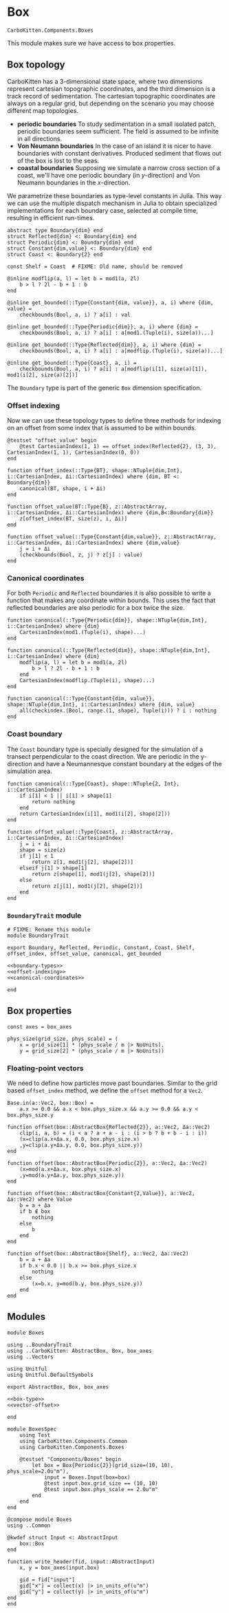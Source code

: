 # Box

```component-dag
CarboKitten.Components.Boxes
```

This module makes sure we have access to box properties.

## Box topology

CarboKitten has a 3-dimensional state space, where two dimensions represent cartesian topographic coordinates, and the third dimension is a track record of sedimentation. The cartesian topographic coordinates are always on a regular grid, but depending on the scenario you may choose different map topologies.

- **periodic boundaries** To study sedimentation in a small isolated patch, periodic boundaries seem sufficient. The field is assumed to be infinite in all directions.
- **Von Neumann boundaries** In the case of an island it is nicer to have boundaries with constant derivatives. Produced sediment that flows out of the box is lost to the seas.
- **coastal boundaries** Supposing we simulate a narrow cross section of a coast, we'll have one periodic boundary (in $y$-direction) and Von Neumann boundaries in the $x$-direction.

We parametrize these boundaries as type-level constants in Julia. This way we can use the multiple dispatch mechanism in Julia to obtain specialized implementations for each boundary case, selected at compile time, resulting in efficient run-times.

``` {.julia #boundary-types}
abstract type Boundary{dim} end
struct Reflected{dim} <: Boundary{dim} end
struct Periodic{dim} <: Boundary{dim} end
struct Constant{dim,value} <: Boundary{dim} end
struct Coast <: Boundary{2} end

const Shelf = Coast  # FIXME: Old name, should be removed

@inline modflip(a, l) = let b = mod1(a, 2l)
    b > l ? 2l - b + 1 : b
end

@inline get_bounded(::Type{Constant{dim, value}}, a, i) where {dim, value} =
    checkbounds(Bool, a, i) ? a[i] : val

@inline get_bounded(::Type{Periodic{dim}}, a, i) where {dim} =
    checkbounds(Bool, a, i) ? a[i] : a[mod1.(Tuple(i), size(a))...]

@inline get_bounded(::Type{Reflected{dim}}, a, i) where {dim} =
    checkbounds(Bool, a, i) ? a[i] : a[modflip.(Tuple(i), size(a))...]

@inline get_bounded(::Type{Coast}, a, i) =
    checkbounds(Bool, a, i) ? a[i] : a[modflip(i[1], size(a)[1]), mod1(i[2], size(a)[2])]
```

The `Boundary` type is part of the generic `Box` dimension specification.

### Offset indexing

Now we can use these topology types to define three methods for indexing on an offset from some index that is assumed to be within bounds.

``` {.julia #spec}
@testset "offset_value" begin
    @test CartesianIndex(1, 1) == offset_index(Reflected{2}, (3, 3), CartesianIndex(1, 1), CartesianIndex(0, 0))
end
```

``` {.julia #offset-indexing}
function offset_index(::Type{BT}, shape::NTuple{dim,Int}, i::CartesianIndex, Δi::CartesianIndex) where {dim, BT <: Boundary{dim}}
    canonical(BT, shape, i + Δi)
end

function offset_value(BT::Type{B}, z::AbstractArray, i::CartesianIndex, Δi::CartesianIndex) where {dim,B<:Boundary{dim}}
    z[offset_index(BT, size(z), i, Δi)]
end

function offset_value(::Type{Constant{dim,value}}, z::AbstractArray, i::CartesianIndex, Δi::CartesianIndex) where {dim,value}
    j = i + Δi
    (checkbounds(Bool, z, j) ? z[j] : value)
end
```

### Canonical coordinates

For both `Periodic` and `Reflected` boundaries it is also possible to write a function that makes any coordinate within bounds. This uses the fact that reflected boundaries are also periodic for a box twice the size.

``` {.julia #canonical-coordinates}
function canonical(::Type{Periodic{dim}}, shape::NTuple{dim,Int}, i::CartesianIndex) where {dim}
    CartesianIndex(mod1.(Tuple(i), shape)...)
end

function canonical(::Type{Reflected{dim}}, shape::NTuple{dim,Int}, i::CartesianIndex) where {dim}
    modflip(a, l) = let b = mod1(a, 2l)
        b > l ? 2l - b + 1 : b
    end
    CartesianIndex(modflip.(Tuple(i), shape)...) 
end

function canonical(::Type{Constant{dim, value}}, shape::NTuple{dim,Int}, i::CartesianIndex) where {dim, value}
    all(checkindex.(Bool, range.(1, shape), Tuple(i))) ? i : nothing
end
```

### Coast boundary

The `Coast` boundary type is specially designed for the simulation of a transect perpendicular to the coast direction. We are periodic in the y-direction and have a Neumannesque constant boundary at the edges of the simulation area.

``` {.julia #offset-indexing}
function canonical(::Type{Coast}, shape::NTuple{2, Int}, i::CartesianIndex)
    if i[1] < 1 || i[1] > shape[1]
        return nothing
    end
    return CartesianIndex(i[1], mod1(i[2], shape[2]))
end

function offset_value(::Type{Coast}, z::AbstractArray, i::CartesianIndex, Δi::CartesianIndex)
    j = i + Δi
    shape = size(z)
    if j[1] < 1
        return z[1, mod1(j[2], shape[2])]
    elseif j[1] > shape[1]
        return z[shape[1], mod1(j[2], shape[2])]
    else
        return z[j[1], mod1(j[2], shape[2])]
    end
end
```

### `BoundaryTrait` module

``` {.julia file=src/BoundaryTrait.jl}
# FIXME: Rename this module
module BoundaryTrait

export Boundary, Reflected, Periodic, Constant, Coast, Shelf, offset_index, offset_value, canonical, get_bounded

<<boundary-types>>
<<offset-indexing>>
<<canonical-coordinates>>

end
```

## Box properties

``` {.julia #box-type}
const axes = box_axes

phys_size(grid_size, phys_scale) = (
    x = grid_size[1] * (phys_scale / m |> NoUnits),
    y = grid_size[2] * (phys_scale / m |> NoUnits))
```

### Floating-point vectors

We need to define how particles move past boundaries. Similar to the grid based `offset_index` method, we define the `offset` method for a `Vec2`.

``` {.julia #vector-offset}
Base.in(a::Vec2, box::Box) =
    a.x >= 0.0 && a.x < box.phys_size.x && a.y >= 0.0 && a.y < box.phys_size.y

function offset(box::AbstractBox{Reflected{2}}, a::Vec2, Δa::Vec2)
    clip(i, a, b) = (i < a ? a + a - i : (i > b ? b + b - i : i))
    (x=clip(a.x+Δa.x, 0.0, box.phys_size.x)
    ,y=clip(a.y+Δa.y, 0.0, box.phys_size.y))
end

function offset(box::AbstractBox{Periodic{2}}, a::Vec2, Δa::Vec2)
    (x=mod(a.x+Δa.x, box.phys_size.x)
    ,y=mod(a.y+Δa.y, box.phys_size.y))
end

function offset(box::AbstractBox{Constant{2,Value}}, a::Vec2, Δa::Vec2) where Value
    b = a + Δa
    if b ∉ box
        nothing
    else
        b
    end
end

function offset(box::AbstractBox{Shelf}, a::Vec2, Δa::Vec2)
    b = a + Δa
    if b.x < 0.0 || b.x >= box.phys_size.x
        nothing
    else
        (x=b.x, y=mod(b.y, box.phys_size.y))
    end
end
```

## Modules

``` {.julia file=src/Boxes.jl}
module Boxes

using ..BoundaryTrait
using ..CarboKitten: AbstractBox, Box, box_axes
using ..Vectors

using Unitful
using Unitful.DefaultSymbols

export AbstractBox, Box, box_axes

<<box-type>>
<<vector-offset>>

end
```

``` {.julia file=test/Components/BoxesSpec.jl}
module BoxesSpec
    using Test
    using CarboKitten.Components.Common
    using CarboKitten.Components.Boxes

    @testset "Components/Boxes" begin
        let box = Box{Periodic{2}}(grid_size=(10, 10), phys_scale=2.0u"m"),
            input = Boxes.Input(box=box)
            @test input.box.grid_size == (10, 10)
            @test input.box.phys_scale == 2.0u"m"
        end
    end
end
```

``` {.julia file=src/Components/Boxes.jl}
@compose module Boxes
using ..Common

@kwdef struct Input <: AbstractInput
    box::Box
end

function write_header(fid, input::AbstractInput)
    x, y = box_axes(input.box)

    gid = fid["input"]
    gid["x"] = collect(x) |> in_units_of(u"m")
    gid["y"] = collect(y) |> in_units_of(u"m")
end
end
```
